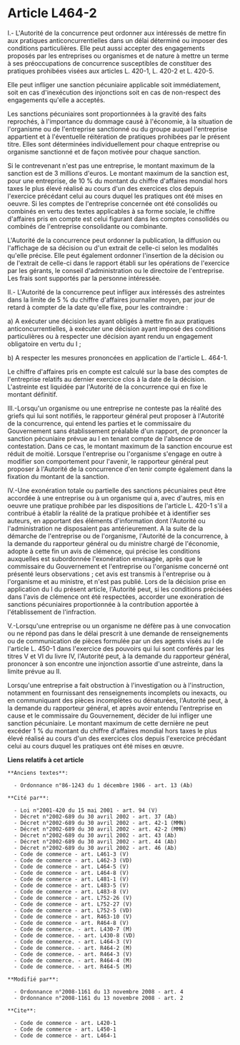 # Article L464-2

I.- L'Autorité de la concurrence peut ordonner aux intéressés de mettre fin aux pratiques anticoncurrentielles dans un délai
déterminé ou imposer des conditions particulières. Elle peut aussi accepter des engagements proposés par les entreprises ou
organismes et de nature à mettre un terme à ses préoccupations de concurrence susceptibles de constituer des pratiques
prohibées visées aux articles L. 420-1, L. 420-2 et L. 420-5. 

Elle peut infliger une sanction pécuniaire applicable soit immédiatement, soit en cas d'inexécution des injonctions soit en
cas de non-respect des engagements qu'elle a acceptés. 

Les sanctions pécuniaires sont proportionnées à la gravité des faits reprochés, à l'importance du dommage causé à l'économie,
à la situation de l'organisme ou de l'entreprise sanctionné ou du groupe auquel l'entreprise appartient et à l'éventuelle
réitération de pratiques prohibées par le présent titre. Elles sont déterminées individuellement pour chaque entreprise ou
organisme sanctionné et de façon motivée pour chaque sanction. 

Si le contrevenant n'est pas une entreprise, le montant maximum de la sanction est de 3 millions d'euros. Le montant maximum
de la sanction est, pour une entreprise, de 10 % du montant du chiffre d'affaires mondial hors taxes le plus élevé réalisé au
cours d'un des exercices clos depuis l'exercice précédant celui au cours duquel les pratiques ont été mises en oeuvre. Si les
comptes de l'entreprise concernée ont été consolidés ou combinés en vertu des textes applicables à sa forme sociale, le
chiffre d'affaires pris en compte est celui figurant dans les comptes consolidés ou combinés de l'entreprise consolidante ou
combinante.

L'Autorité de la concurrence peut ordonner la publication, la diffusion ou l'affichage de sa décision ou d'un extrait de
celle-ci selon les modalités qu'elle précise. Elle peut également ordonner l'insertion de la décision ou de l'extrait de
celle-ci dans le rapport établi sur les opérations de l'exercice par les gérants, le conseil d'administration ou le
directoire de l'entreprise. Les frais sont supportés par la personne intéressée. 

II.- L'Autorité de la concurrence peut infliger aux intéressés des astreintes dans la limite de 5 % du chiffre d'affaires
journalier moyen, par jour de retard à compter de la date qu'elle fixe, pour les contraindre : 

a) A exécuter une décision les ayant obligés à mettre fin aux pratiques anticoncurrentielles, à exécuter une décision ayant
imposé des conditions particulières ou à respecter une décision ayant rendu un engagement obligatoire en vertu du I ; 

b) A respecter les mesures prononcées en application de l'article L. 464-1. 

Le chiffre d'affaires pris en compte est calculé sur la base des comptes de l'entreprise relatifs au dernier exercice clos à
la date de la décision. L'astreinte est liquidée par l'Autorité de la concurrence qui en fixe le montant définitif. 

III.-Lorsqu'un organisme ou une entreprise ne conteste pas la réalité des griefs qui lui sont notifiés, le rapporteur général
peut proposer à l'Autorité de la concurrence, qui entend les parties et le commissaire du Gouvernement sans établissement
préalable d'un rapport, de prononcer la sanction pécuniaire prévue au I en tenant compte de l'absence de contestation. Dans
ce cas, le montant maximum de la sanction encourue est réduit de moitié. Lorsque l'entreprise ou l'organisme s'engage en
outre à modifier son comportement pour l'avenir, le rapporteur général peut proposer à l'Autorité de la concurrence d'en
tenir compte également dans la fixation du montant de la sanction. 

IV.-Une exonération totale ou partielle des sanctions pécuniaires peut être accordée à une entreprise ou à un organisme qui
a, avec d'autres, mis en oeuvre une pratique prohibée par les dispositions de l'article L. 420-1 s'il a contribué à établir
la réalité de la pratique prohibée et à identifier ses auteurs, en apportant des éléments d'information dont l'Autorité ou
l'administration ne disposaient pas antérieurement. A la suite de la démarche de l'entreprise ou de l'organisme, l'Autorité
de la concurrence, à la demande du rapporteur général ou du ministre chargé de l'économie, adopte à cette fin un avis de
clémence, qui précise les conditions auxquelles est subordonnée l'exonération envisagée, après que le commissaire du
Gouvernement et l'entreprise ou l'organisme concerné ont présenté leurs observations ; cet avis est transmis à l'entreprise
ou à l'organisme et au ministre, et n'est pas publié. Lors de la décision prise en application du I du présent article,
l'Autorité peut, si les conditions précisées dans l'avis de clémence ont été respectées, accorder une exonération de
sanctions pécuniaires proportionnée à la contribution apportée à l'établissement de l'infraction.

V.-Lorsqu'une entreprise ou un organisme ne défère pas à une convocation ou ne répond pas dans le délai prescrit à une
demande de renseignements ou de communication de pièces formulée par un des agents visés au I de l'article L. 450-1 dans
l'exercice des pouvoirs qui lui sont conférés par les titres V et VI du livre IV, l'Autorité peut, à la demande du rapporteur
général, prononcer à son encontre une injonction assortie d'une astreinte, dans la limite prévue au II. 

Lorsqu'une entreprise a fait obstruction à l'investigation ou à l'instruction, notamment en fournissant des renseignements
incomplets ou inexacts, ou en communiquant des pièces incomplètes ou dénaturées, l'Autorité peut, à la demande du rapporteur
général, et après avoir entendu l'entreprise en cause et le commissaire du Gouvernement, décider de lui infliger une sanction
pécuniaire. Le montant maximum de cette dernière ne peut excéder 1 % du montant du chiffre d'affaires mondial hors taxes le
plus élevé réalisé au cours d'un des exercices clos depuis l'exercice précédant celui au cours duquel les pratiques ont été
mises en œuvre.

**Liens relatifs à cet article**

	**Anciens textes**:

	  - Ordonnance n°86-1243 du 1 décembre 1986 - art. 13 (Ab)

	**Cité par**:

	  - Loi n°2001-420 du 15 mai 2001 - art. 94 (V)
	  - Décret n°2002-689 du 30 avril 2002 - art. 37 (Ab)
	  - Décret n°2002-689 du 30 avril 2002 - art. 42-1 (MMN)
	  - Décret n°2002-689 du 30 avril 2002 - art. 42-2 (MMN)
	  - Décret n°2002-689 du 30 avril 2002 - art. 43 (Ab)
	  - Décret n°2002-689 du 30 avril 2002 - art. 44 (Ab)
	  - Décret n°2002-689 du 30 avril 2002 - art. 46 (Ab)
	  - Code de commerce - art. L461-3 (V)
	  - Code de commerce - art. L462-3 (VD)
	  - Code de commerce - art. L464-5 (V)
	  - Code de commerce - art. L464-8 (V)
	  - Code de commerce - art. L481-1 (V)
	  - Code de commerce - art. L483-5 (V)
	  - Code de commerce - art. L483-8 (V)
	  - Code de commerce - art. L752-26 (V)
	  - Code de commerce - art. L752-27 (V)
	  - Code de commerce - art. L752-5 (VD)
	  - Code de commerce - art. R463-10 (V)
	  - Code de commerce - art. R464-8 (V)
	  - Code de commerce. - art. L430-7 (M)
	  - Code de commerce. - art. L430-8 (VD)
	  - Code de commerce. - art. L464-3 (V)
	  - Code de commerce. - art. R464-2 (M)
	  - Code de commerce. - art. R464-3 (V)
	  - Code de commerce. - art. R464-4 (M)
	  - Code de commerce. - art. R464-5 (M)

	**Modifié par**:

	  - Ordonnance n°2008-1161 du 13 novembre 2008 - art. 4
	  - Ordonnance n°2008-1161 du 13 novembre 2008 - art. 2

	**Cite**:

	  - Code de commerce - art. L420-1
	  - Code de commerce - art. L450-1
	  - Code de commerce - art. L464-1
